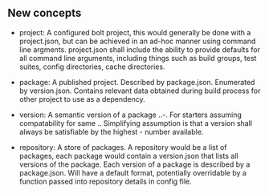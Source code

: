 
New concepts
------------

 - project: A configured bolt project, this would generally be done with a project.json, but can be
            achieved in an ad-hoc manner using command line argments. project.json shall include
            the ability to provide defaults for all command line arguments, including things such
            as build groups, test suites, config directories, cache directories.

 - package: A published project. Described by package.json. Enumerated by version.json. Contains
            relevant data obtained during build process for other project to use as a dependency.

 - version: A semantic version of a package <major>.<minor>.<patch>-<build>. For starters assuming
            compatability for same <major>.<minor>. Simplifying assumption is that a version shall
            always be satisfiable by the highest <patch>-<build> number available.

 - repository: A store of packages. A repository would be a list of packages, each package would
               contain a version.json that lists all versions of the package. Each version of a
               package is described by a package.json. Will have a default format, potentially
               overridable by a function passed into repository details in config file.

